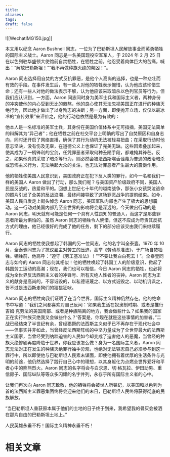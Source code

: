 ```yaml
---
title: 
aliases: 
tags: 
draft: false
---
```


![[WechatIMG150.jpg]]

本文用以纪念 Aaron Bushnell 同志，一位为了巴勒斯坦人民解放事业而英勇牺牲的国际主义战士。Aaron 同志是一名美国现役空军军人，于 2024 年 2 月 25 日在以色列驻华盛顿大使馆前自焚牺牲，在牺牲之前，他忍受着肉体巨大的苦痛，喊出：“解放巴勒斯坦！”“我不再做种族灭绝的帮凶！”。

Aaron 同志选择用自焚的方式反抗罪恶，是他个人高尚的选择，也是一种悲壮而有效的手段。在事件发生后，有一些人对他的牺牲表示惋惜，认为他应该珍惜生命；还有一些人对他的做法表示不解，认为他应该采取暗杀以色列官员等行为。但我们应认识到，一方面，Aaron 同志同时身为美军士兵和国际主义者，两种身份的冲突使他的内心受到无比的煎熬，他的良心使其无法忽视美国正在进行的种族灭绝行为，因此他才做出了以身殉志的决断；另一方面，即使抛开立场，仅仅以最冰冷的“宣传效果”来评价之，他的行动也依然是最为有效的：

他本人是一名标准的美军士兵，其身份在美国价值体系中无可指摘，美国无法简单的辩解其为“异己者”；他在牺牲之前在社交平台上明确的写出了自焚原因和自身志向，同时还开启了网络直播，确保了其行为动机无法被轻易扭曲；在采取行动时他意志坚决，没有伤及无辜，在道德公义上也保证了完美无缺。这些因素叠加起来，使其成为了一柄锋利的宝剑，任凭罪恶者采取何种丑陋手段，都难掩其锋芒。反之，如果他真的采取了暗杀等行为，则必然会被法西斯喉舌诬蔑为普通的政治暗杀或恐怖主义行为，无法唤起大众的关注，也无法对罪恶者产生最大的震慑作用。

他的牺牲使美国人民意识到，美国政府正在犯下反人类的罪行，如今一名和我们一样的美国人 Aaron 做出了行动，那么我们呢？与美国资产阶级政府不同，美国人民是反战的，热爱和平的。回想上世纪七十年代的越南战争，那张小女孩哭泣逃命的照片引发了全美的反战浪潮，最终间接导致了这场罪恶战争的提前结束。如今，美国人民自发走上街头悼念 Aaron 同志，美国军队内部也产生了极大的思想震动。这一行动对美国内部乃至全世界的影响将会是深远的，今天做出行动的是 Aaron 同志，明天就有可能是任何一个具有人性良知的普通人，而这才是那些罪恶者所最为惧怕的。虽然 Aaron 同志的牺牲令人惋惜，但这不应成为苛责其反抗方式的理由，他已经很好的完成了他的任务，剩下的部分应该交由我们来继续履行。

Aaron 同志的牺牲使我想起了韩国的另一位同志，他的名字叫全泰壹。1970 年 10 月，全泰壹同志为了抗议雇主对劳工的压迫，高举《劳动基准法》，于广场自焚牺牲。牺牲前，他高呼：“遵守《劳工基准法》！”“不要让我白白死去！”。全泰壹同志与如今的 Aaron 同志何其相似！他的牺牲唤起了韩国工人的阶级意识，掀起了韩国劳工运动的高潮；现在，我们也可以相信，今日 Aaron 同志的牺牲，也必将成为全世界反法西斯主义者的冲锋号、所有灭绝人性者的丧钟。Aaron 同志为正义的献身是高尚的，不容诋毁的，以私德诬蔑之、以方式诋毁之、以动机讥讽之，皆不过是法西斯走狗们的狺狺狂吠。

Aaron 同志的牺牲向我们证明了在当今世界，国际主义精神仍然存在。他的绝命书中写道：“我们之间都喜欢对自己反问：‘如果我生活在奴隶制时期、或者是推行吉姆·克劳法的美国南部、或者是种族隔离的地方，我会做些什么？如果我的国家正在实行种族灭绝我又会做些什么？’答案是，你现在就是这些事情的加害者。”二战已经结束了半世纪有余，曾经猖獗的法西斯主义似乎已不再存在于现代社会中——但事实并非如此，当曾经反法西斯阵线的中坚力量成为了全世界最大的法西斯主义国家，当曾经受到纳粹迫害的人民如今却变成了迫害他人的恶魔，当曾经的种族灭绝惨剧再度降临于世界，你我应该怎么做？身为一名国际主义者，Aaron 同志无法对正在发生的种族灭绝罪行袖手旁观，也绝对无法容忍自己必须参与到这一罪行中，所以即使他与巴勒斯坦人民素未谋面，即使他拥有着优厚的生活条件与光明的前途，他仍然选择了践行自己心中的理想，以其身躯化为点燃全世界爱好和平者心中的熊熊烈火。Aaron 同志的名字将会与白求恩、切·格瓦拉、伊田助男、重信房子、国际纵队等等众多闪耀的名字并列，永存于所有国际主义者的心中。

让我们再次向 Aaron 同志致敬，他的牺牲将会被世人所铭记，以美国和以色列为首的法西斯主义罪恶集团终将会迎来他们的末日，巴勒斯坦人民终将获得彻底的民族解放。

“当巴勒斯坦人重获原本属于他们的土地的日子终于到来，我希望我的骨灰会被洒在那片自由的巴勒斯坦土地上。”

人民英雄永垂不朽！国际主义精神永垂不朽！

# 相关文章

